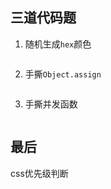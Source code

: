 ## 三道代码题

1. 随机生成`hex`颜色

   ```js
   ```

   

2. 手撕`Object.assign`

   ```js
   
   ```

3. 手撕并发函数

   ```js
   ```

## 最后

css优先级判断

